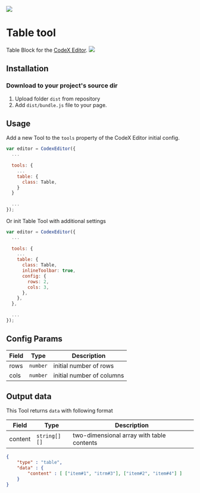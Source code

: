![](https://badgen.net/badge/CodeX%20Editor/v2.0/blue)

# Table tool
Table Block for the [CodeX Editor](https://ifmo.su/editor).
![](https://capella.pics/d722e344-df91-40d1-8da6-4d57b42eecad.jpg)

## Installation

### Download to your project's source dir
1. Upload folder `dist` from repository
2. Add `dist/bundle.js` file to your page.

## Usage
Add a new Tool to the `tools` property of the CodeX Editor initial config.

```javascript
var editor = CodexEditor({
  ...
  
  tools: {
    ...
    table: {
      class: Table,
    }
  }
  
  ...
});
```

Or init Table Tool with additional settings

```javascript
var editor = CodexEditor({
  ...
  
  tools: {
    ...
    table: {
      class: Table,
      inlineToolbar: true,
      config: {
        rows: 2,
        cols: 3,
      },
    },
  },
  
  ...
});
```

## Config Params

| Field              | Type     | Description                 |
| ------------------ | -------- | --------------------------- |
| rows               | `number` | initial number of rows      |
| cols               | `number` | initial number of columns   |

## Output data
This Tool returns `data` with following format

| Field     | Type         | Description                               |
| --------- | ------------ | ----------------------------------------- |
| content   | `string[][]` | two-dimensional array with table contents |

```json
{
    "type" : "table",
    "data" : {
        "content" : [ ["item#1", "itrm#3"], ["item#2", "item#4"] ]
    }
}
```